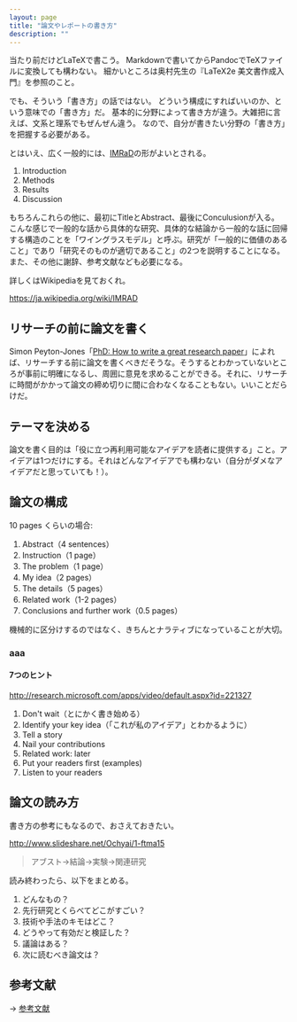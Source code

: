 ```yaml
---
layout: page
title: "論文やレポートの書き方"
description: ""
---
```


当たり前だけどLaTeXで書こう。
Markdownで書いてからPandocでTeXファイルに変換しても構わない。
細かいところは奥村先生の『LaTeX2e 美文書作成入門』を参照のこと。

でも、そういう「書き方」の話ではない。
どういう構成にすればいいのか、という意味での「書き方」だ。
基本的に分野によって書き方が違う。大雑把に言えば、文系と理系でもぜんぜん違う。
なので、自分が書きたい分野の「書き方」を把握する必要がある。

とはいえ、広く一般的には、[IMRaD](https://ja.wikipedia.org/wiki/IMRAD)の形がよいとされる。

1. Introduction
2. Methods
3. Results
4. Discussion

もちろんこれらの他に、最初にTitleとAbstract、最後にConculusionが入る。
こんな感じで一般的な話から具体的な研究、具体的な結論から一般的な話に回帰する構造のことを「ワイングラスモデル」と呼ぶ。研究が「一般的に価値のあること」であり「研究そのものが適切であること」の2つを説明することになる。
また、その他に謝辞、参考文献なども必要になる。

詳しくはWikipediaを見ておくれ。

https://ja.wikipedia.org/wiki/IMRAD

## リサーチの前に論文を書く

Simon Peyton-Jones「[PhD: How to write a great research paper](http://research.microsoft.com/apps/video/default.aspx?id=168649)」によれば、リサーチする前に論文を書くべきだそうな。そうするとわかっていないところが事前に明確になるし、周囲に意見を求めることができる。それに、リサーチに時間がかかって論文の締め切りに間に合わなくなることもない。いいことだらけだ。

## テーマを決める

論文を書く目的は「役に立つ再利用可能なアイデアを読者に提供する」こと。アイデアは1つだけにする。それはどんなアイデアでも構わない（自分がダメなアイデアだと思っていても！）。

## 論文の構成

10 pages くらいの場合:

1. Abstract（4 sentences）
2. Instruction（1 page）
3. The problem（1 page）
4. My idea（2 pages）
5. The details（5 pages）
6. Related work（1-2 pages）
7. Conclusions and further work（0.5 pages）

機械的に区分けするのではなく、きちんとナラティブになっていることが大切。

### aaa

#### 7つのヒント

http://research.microsoft.com/apps/video/default.aspx?id=221327

1. Don't wait（とにかく書き始める）
2. Identify your key idea（「これが私のアイデア」とわかるように）
3. Tell a story
4. Nail your contributions
5. Related work: later
6. Put your readers first (examples)
7. Listen to your readers

## 論文の読み方

書き方の参考にもなるので、おさえておきたい。

http://www.slideshare.net/Ochyai/1-ftma15

> アブスト→結論→実験→関連研究

読み終わったら、以下をまとめる。

1. どんなもの？
2. 先行研究とくらべてどこがすごい？
3. 技術や手法のキモはどこ？
4. どうやって有効だと検証した？
5. 議論はある？
6. 次に読むべき論文は？

## 参考文献

→ [参考文献](/bib/how-to-write-a-paper)


